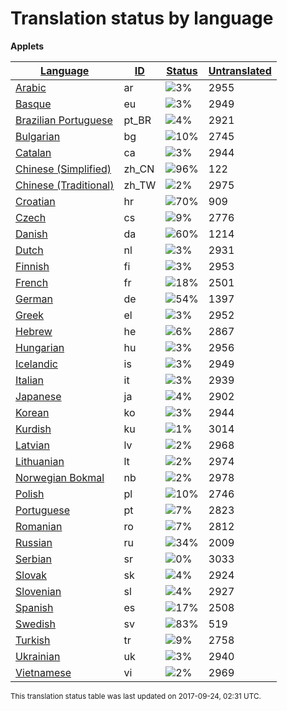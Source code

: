 <h1>Translation status by language</h1>
<p><b>Applets</b></p>

<table>
  <thead>
    <tr>
      <th>
        <a href="#" id="language">Language</a>
      </th>
      <th>
        <a href="#" id="languageid">ID</a>
      </th>
      <th>
        <a href="#" id="status">Status</a>
      </th>
      <th>
        <a href="#" id="untranslated">Untranslated</a>
      </th>
    </tr>
  </thead>
  <tbody>
    <tr>
      <td class="language" data-value="Arabic">
        <a href="language-status/ar.md">Arabic</a>
      </td>
      <td class="languageid" data-value="ar">
        ar
      </td>
      <td class="status" data-value="3">
        <img src="http://progressed.io/bar/3" alt="3%" />
      </td>
      <td class="untranslated" data-value="2955">
        2955
      </td>
    </tr>
    <tr>
      <td class="language" data-value="Basque">
        <a href="language-status/eu.md">Basque</a>
      </td>
      <td class="languageid" data-value="eu">
        eu
      </td>
      <td class="status" data-value="3">
        <img src="http://progressed.io/bar/3" alt="3%" />
      </td>
      <td class="untranslated" data-value="2949">
        2949
      </td>
    </tr>
    <tr>
      <td class="language" data-value="Brazilian Portuguese">
        <a href="language-status/pt_BR.md">Brazilian Portuguese</a>
      </td>
      <td class="languageid" data-value="pt_BR">
        pt_BR
      </td>
      <td class="status" data-value="4">
        <img src="http://progressed.io/bar/4" alt="4%" />
      </td>
      <td class="untranslated" data-value="2921">
        2921
      </td>
    </tr>
    <tr>
      <td class="language" data-value="Bulgarian">
        <a href="language-status/bg.md">Bulgarian</a>
      </td>
      <td class="languageid" data-value="bg">
        bg
      </td>
      <td class="status" data-value="10">
        <img src="http://progressed.io/bar/10" alt="10%" />
      </td>
      <td class="untranslated" data-value="2745">
        2745
      </td>
    </tr>
    <tr>
      <td class="language" data-value="Catalan">
        <a href="language-status/ca.md">Catalan</a>
      </td>
      <td class="languageid" data-value="ca">
        ca
      </td>
      <td class="status" data-value="3">
        <img src="http://progressed.io/bar/3" alt="3%" />
      </td>
      <td class="untranslated" data-value="2944">
        2944
      </td>
    </tr>
    <tr>
      <td class="language" data-value="Chinese (Simplified)">
        <a href="language-status/zh_CN.md">Chinese (Simplified)</a>
      </td>
      <td class="languageid" data-value="zh_CN">
        zh_CN
      </td>
      <td class="status" data-value="96">
        <img src="http://progressed.io/bar/96" alt="96%" />
      </td>
      <td class="untranslated" data-value="122">
        122
      </td>
    </tr>
    <tr>
      <td class="language" data-value="Chinese (Traditional)">
        <a href="language-status/zh_TW.md">Chinese (Traditional)</a>
      </td>
      <td class="languageid" data-value="zh_TW">
        zh_TW
      </td>
      <td class="status" data-value="2">
        <img src="http://progressed.io/bar/2" alt="2%" />
      </td>
      <td class="untranslated" data-value="2975">
        2975
      </td>
    </tr>
    <tr>
      <td class="language" data-value="Croatian">
        <a href="language-status/hr.md">Croatian</a>
      </td>
      <td class="languageid" data-value="hr">
        hr
      </td>
      <td class="status" data-value="70">
        <img src="http://progressed.io/bar/70" alt="70%" />
      </td>
      <td class="untranslated" data-value="909">
        909
      </td>
    </tr>
    <tr>
      <td class="language" data-value="Czech">
        <a href="language-status/cs.md">Czech</a>
      </td>
      <td class="languageid" data-value="cs">
        cs
      </td>
      <td class="status" data-value="9">
        <img src="http://progressed.io/bar/9" alt="9%" />
      </td>
      <td class="untranslated" data-value="2776">
        2776
      </td>
    </tr>
    <tr>
      <td class="language" data-value="Danish">
        <a href="language-status/da.md">Danish</a>
      </td>
      <td class="languageid" data-value="da">
        da
      </td>
      <td class="status" data-value="60">
        <img src="http://progressed.io/bar/60" alt="60%" />
      </td>
      <td class="untranslated" data-value="1214">
        1214
      </td>
    </tr>
    <tr>
      <td class="language" data-value="Dutch">
        <a href="language-status/nl.md">Dutch</a>
      </td>
      <td class="languageid" data-value="nl">
        nl
      </td>
      <td class="status" data-value="3">
        <img src="http://progressed.io/bar/3" alt="3%" />
      </td>
      <td class="untranslated" data-value="2931">
        2931
      </td>
    </tr>
    <tr>
      <td class="language" data-value="Finnish">
        <a href="language-status/fi.md">Finnish</a>
      </td>
      <td class="languageid" data-value="fi">
        fi
      </td>
      <td class="status" data-value="3">
        <img src="http://progressed.io/bar/3" alt="3%" />
      </td>
      <td class="untranslated" data-value="2953">
        2953
      </td>
    </tr>
    <tr>
      <td class="language" data-value="French">
        <a href="language-status/fr.md">French</a>
      </td>
      <td class="languageid" data-value="fr">
        fr
      </td>
      <td class="status" data-value="18">
        <img src="http://progressed.io/bar/18" alt="18%" />
      </td>
      <td class="untranslated" data-value="2501">
        2501
      </td>
    </tr>
    <tr>
      <td class="language" data-value="German">
        <a href="language-status/de.md">German</a>
      </td>
      <td class="languageid" data-value="de">
        de
      </td>
      <td class="status" data-value="54">
        <img src="http://progressed.io/bar/54" alt="54%" />
      </td>
      <td class="untranslated" data-value="1397">
        1397
      </td>
    </tr>
    <tr>
      <td class="language" data-value="Greek">
        <a href="language-status/el.md">Greek</a>
      </td>
      <td class="languageid" data-value="el">
        el
      </td>
      <td class="status" data-value="3">
        <img src="http://progressed.io/bar/3" alt="3%" />
      </td>
      <td class="untranslated" data-value="2952">
        2952
      </td>
    </tr>
    <tr>
      <td class="language" data-value="Hebrew">
        <a href="language-status/he.md">Hebrew</a>
      </td>
      <td class="languageid" data-value="he">
        he
      </td>
      <td class="status" data-value="6">
        <img src="http://progressed.io/bar/6" alt="6%" />
      </td>
      <td class="untranslated" data-value="2867">
        2867
      </td>
    </tr>
    <tr>
      <td class="language" data-value="Hungarian">
        <a href="language-status/hu.md">Hungarian</a>
      </td>
      <td class="languageid" data-value="hu">
        hu
      </td>
      <td class="status" data-value="3">
        <img src="http://progressed.io/bar/3" alt="3%" />
      </td>
      <td class="untranslated" data-value="2956">
        2956
      </td>
    </tr>
    <tr>
      <td class="language" data-value="Icelandic">
        <a href="language-status/is.md">Icelandic</a>
      </td>
      <td class="languageid" data-value="is">
        is
      </td>
      <td class="status" data-value="3">
        <img src="http://progressed.io/bar/3" alt="3%" />
      </td>
      <td class="untranslated" data-value="2949">
        2949
      </td>
    </tr>
    <tr>
      <td class="language" data-value="Italian">
        <a href="language-status/it.md">Italian</a>
      </td>
      <td class="languageid" data-value="it">
        it
      </td>
      <td class="status" data-value="3">
        <img src="http://progressed.io/bar/3" alt="3%" />
      </td>
      <td class="untranslated" data-value="2939">
        2939
      </td>
    </tr>
    <tr>
      <td class="language" data-value="Japanese">
        <a href="language-status/ja.md">Japanese</a>
      </td>
      <td class="languageid" data-value="ja">
        ja
      </td>
      <td class="status" data-value="4">
        <img src="http://progressed.io/bar/4" alt="4%" />
      </td>
      <td class="untranslated" data-value="2902">
        2902
      </td>
    </tr>
    <tr>
      <td class="language" data-value="Korean">
        <a href="language-status/ko.md">Korean</a>
      </td>
      <td class="languageid" data-value="ko">
        ko
      </td>
      <td class="status" data-value="3">
        <img src="http://progressed.io/bar/3" alt="3%" />
      </td>
      <td class="untranslated" data-value="2944">
        2944
      </td>
    </tr>
    <tr>
      <td class="language" data-value="Kurdish">
        <a href="language-status/ku.md">Kurdish</a>
      </td>
      <td class="languageid" data-value="ku">
        ku
      </td>
      <td class="status" data-value="1">
        <img src="http://progressed.io/bar/1" alt="1%" />
      </td>
      <td class="untranslated" data-value="3014">
        3014
      </td>
    </tr>
    <tr>
      <td class="language" data-value="Latvian">
        <a href="language-status/lv.md">Latvian</a>
      </td>
      <td class="languageid" data-value="lv">
        lv
      </td>
      <td class="status" data-value="2">
        <img src="http://progressed.io/bar/2" alt="2%" />
      </td>
      <td class="untranslated" data-value="2968">
        2968
      </td>
    </tr>
    <tr>
      <td class="language" data-value="Lithuanian">
        <a href="language-status/lt.md">Lithuanian</a>
      </td>
      <td class="languageid" data-value="lt">
        lt
      </td>
      <td class="status" data-value="2">
        <img src="http://progressed.io/bar/2" alt="2%" />
      </td>
      <td class="untranslated" data-value="2974">
        2974
      </td>
    </tr>
    <tr>
      <td class="language" data-value="Norwegian Bokmal">
        <a href="language-status/nb.md">Norwegian Bokmal</a>
      </td>
      <td class="languageid" data-value="nb">
        nb
      </td>
      <td class="status" data-value="2">
        <img src="http://progressed.io/bar/2" alt="2%" />
      </td>
      <td class="untranslated" data-value="2978">
        2978
      </td>
    </tr>
    <tr>
      <td class="language" data-value="Polish">
        <a href="language-status/pl.md">Polish</a>
      </td>
      <td class="languageid" data-value="pl">
        pl
      </td>
      <td class="status" data-value="10">
        <img src="http://progressed.io/bar/10" alt="10%" />
      </td>
      <td class="untranslated" data-value="2746">
        2746
      </td>
    </tr>
    <tr>
      <td class="language" data-value="Portuguese">
        <a href="language-status/pt.md">Portuguese</a>
      </td>
      <td class="languageid" data-value="pt">
        pt
      </td>
      <td class="status" data-value="7">
        <img src="http://progressed.io/bar/7" alt="7%" />
      </td>
      <td class="untranslated" data-value="2823">
        2823
      </td>
    </tr>
    <tr>
      <td class="language" data-value="Romanian">
        <a href="language-status/ro.md">Romanian</a>
      </td>
      <td class="languageid" data-value="ro">
        ro
      </td>
      <td class="status" data-value="7">
        <img src="http://progressed.io/bar/7" alt="7%" />
      </td>
      <td class="untranslated" data-value="2812">
        2812
      </td>
    </tr>
    <tr>
      <td class="language" data-value="Russian">
        <a href="language-status/ru.md">Russian</a>
      </td>
      <td class="languageid" data-value="ru">
        ru
      </td>
      <td class="status" data-value="34">
        <img src="http://progressed.io/bar/34" alt="34%" />
      </td>
      <td class="untranslated" data-value="2009">
        2009
      </td>
    </tr>
    <tr>
      <td class="language" data-value="Serbian">
        <a href="language-status/sr.md">Serbian</a>
      </td>
      <td class="languageid" data-value="sr">
        sr
      </td>
      <td class="status" data-value="0">
        <img src="http://progressed.io/bar/0" alt="0%" />
      </td>
      <td class="untranslated" data-value="3033">
        3033
      </td>
    </tr>
    <tr>
      <td class="language" data-value="Slovak">
        <a href="language-status/sk.md">Slovak</a>
      </td>
      <td class="languageid" data-value="sk">
        sk
      </td>
      <td class="status" data-value="4">
        <img src="http://progressed.io/bar/4" alt="4%" />
      </td>
      <td class="untranslated" data-value="2924">
        2924
      </td>
    </tr>
    <tr>
      <td class="language" data-value="Slovenian">
        <a href="language-status/sl.md">Slovenian</a>
      </td>
      <td class="languageid" data-value="sl">
        sl
      </td>
      <td class="status" data-value="4">
        <img src="http://progressed.io/bar/4" alt="4%" />
      </td>
      <td class="untranslated" data-value="2927">
        2927
      </td>
    </tr>
    <tr>
      <td class="language" data-value="Spanish">
        <a href="language-status/es.md">Spanish</a>
      </td>
      <td class="languageid" data-value="es">
        es
      </td>
      <td class="status" data-value="17">
        <img src="http://progressed.io/bar/17" alt="17%" />
      </td>
      <td class="untranslated" data-value="2508">
        2508
      </td>
    </tr>
    <tr>
      <td class="language" data-value="Swedish">
        <a href="language-status/sv.md">Swedish</a>
      </td>
      <td class="languageid" data-value="sv">
        sv
      </td>
      <td class="status" data-value="83">
        <img src="http://progressed.io/bar/83" alt="83%" />
      </td>
      <td class="untranslated" data-value="519">
        519
      </td>
    </tr>
    <tr>
      <td class="language" data-value="Turkish">
        <a href="language-status/tr.md">Turkish</a>
      </td>
      <td class="languageid" data-value="tr">
        tr
      </td>
      <td class="status" data-value="9">
        <img src="http://progressed.io/bar/9" alt="9%" />
      </td>
      <td class="untranslated" data-value="2758">
        2758
      </td>
    </tr>
    <tr>
      <td class="language" data-value="Ukrainian">
        <a href="language-status/uk.md">Ukrainian</a>
      </td>
      <td class="languageid" data-value="uk">
        uk
      </td>
      <td class="status" data-value="3">
        <img src="http://progressed.io/bar/3" alt="3%" />
      </td>
      <td class="untranslated" data-value="2940">
        2940
      </td>
    </tr>
    <tr>
      <td class="language" data-value="Vietnamese">
        <a href="language-status/vi.md">Vietnamese</a>
      </td>
      <td class="languageid" data-value="vi">
        vi
      </td>
      <td class="status" data-value="2">
        <img src="http://progressed.io/bar/2" alt="2%" />
      </td>
      <td class="untranslated" data-value="2969">
        2969
      </td>
    </tr>
  </tbody>
</table>

<p><sup>This translation status table was last updated on 2017-09-24, 02:31 UTC.</sup></p>
